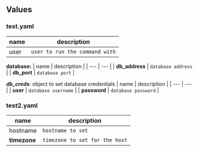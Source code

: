 ## Values
### test.yaml
| name | description |
| --- | --- |
| user | `user to run the command with` |

**database:**
| name | description |
| --- | --- |
| **db_address** | `database address` |
| **db_port** | `database port` |

***db_creds***: object to set database credentials
| name | description |
| --- | --- |
| **user** | `database username` |
| **password** | `database password` |

### test2.yaml
| name | description |
| --- | --- |
| hostname | `hostname to set` |
| **timezone** | `timezone to set for the host` |


